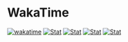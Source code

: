 # WakaTime
[![wakatime](https://wakatime.com/badge/user/566126df-1e6d-4987-9110-c6778444c2ba.svg)](https://wakatime.com/@566126df-1e6d-4987-9110-c6778444c2ba)
[![Stat](https://wakatime.com/share/@kexi/99b0ddd0-306f-43cf-8de2-1c4479311826.svg)](https://wakatime.com/@kexi) 
[![Stat](https://wakatime.com/share/@kexi/8d20b0dd-fd23-4fe9-91ce-22ed66c4ca15.svg)](https://wakatime.com/@kexi)
[![Stat](https://wakatime.com/share/@kexi/f67f15e0-45a3-4c43-889f-04cf501ceb57.svg)](https://wakatime.com/@kexi)
[![Stat](https://wakatime.com/share/@kexi/ea3b17a8-47ca-408e-8952-485bd1428348.svg)](https://wakatime.com/@kexi)
